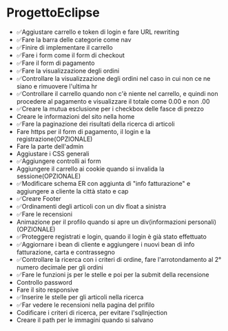 # ProgettoEclipse
<ul>
  <li>✅Aggiustare carrello e token di login e fare URL rewriting</li>
  <li>✅Fare la barra delle categorie come nav</li>
  <li>✅Finire di implementare il carrello</li>
  <li>✅Fare i form come il form di checkout</li>
  <li>✅Fare il form di pagamento</li>
  <li>✅Fare la visualizzazione degli ordini</li>
  <li>✅Controllare la visualizzazione degli ordini nel caso in cui non ce ne siano e rimuovere l'ultima hr</li>
  <li>✅Controllare il carrello quando non c'è niente nel carrello, e quindi non procedere al pagamento e visualizzare il totale come 0.00 e non .00</li>
  <li>✅Creare la mutua esclusione per i checkbox delle fasce di prezzo</li>
  <li>Creare le informazioni del sito nella home</li>
  <li>✅Fare la paginazione dei risultati della ricerca di articoli</li>
  <li>Fare https per il form di pagamento, il login e la registrazione(OPZIONALE)</li>
  <li>Fare la parte dell'admin</li>
  <li>Aggiustare i CSS generali</li>
  <li>✅Aggiungere controlli ai form</li>
  <li>Aggiungere il carrello ai cookie quando si invalida la sessione(OPZIONALE)</li>
  <li>✅Modificare schema ER con aggiunta di "info fatturazione" e aggiungere a cliente la città stato e cap</li>
  <li>✅Creare Footer</li>
  <li>✅Ordinamenti degli articoli con un div float a sinistra</li>
  <li>✅Fare le recensioni</li>
  <li>Animazione per il profilo quando si apre un div(informazioni personali)(OPZIONALE)</li>
  <li>✅Proteggere registrati e login, quando il login è già stato effettuato</li>
  <li>✅Aggiornare i bean di cliente e aggiungere i nuovi bean di info fatturazione, carta e contrassegno</li>
  <li>✅Controllare la ricerca con i criteri di ordine, fare l'arrotondamento al 2° numero decimale per gli ordini</li>
  <li>✅Fare le funzioni js per le stelle e poi per la submit della recensione</li>
  <li>Controllo password</li>
  <li>Fare il sito responsive</li>
  <li>✅Inserire le stelle per gli articoli nella ricerca</li>
  <li>✅Far vedere le recensioni nella pagina del prifilo</li>
  <li>Codificare i criteri di ricerca, per evitare l'sqlInjection</li>
  <li>Creare il path per le immagini quando si salvano</li>
</ul>
